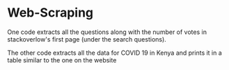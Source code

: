 # Web-Scraping
One code extracts all the questions along with the number of votes in stackoverlow's first page (under the search questions).

The other code extracts all the data for COVID 19 in Kenya and prints it in a table similar to the one on the website
